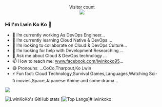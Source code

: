 <p align="center"> 
  Visitor count<br>
  <img src="https://profile-counter.glitch.me/lwinko2023/count.svg" />
</p>

### Hi I'm Lwin Ko Ko 👋

- 🔭 I’m currently working As DevOps Engineer...
- 🌱 I’m currently learning Cloud Native & DevOps ...
- 👯 I’m looking to collaborate on Cloud & DevOps Culture...
- 🤔 I’m looking for help with Development Researching ...
- 💬 Ask me about Cloud & DevOps technology ...
- 📫 How to reach me: www.facebook.com/lwinkoko95...
- 😄 Pronouns: ...CoCo,Tharpout,Ko Lwin
- ⚡ Fun fact: Cloud Technology,Survival Games,Languages,Watching Sci-fi movies,Space,Japanese Anime and some drama...

[![](https://visitcount.itsvg.in/api?id=lwinko2023&label=Profile%20Views&color=0&icon=7&pretty=false)](https://visitcount.itsvg.in)

<!--
**lwinko2023/lwinkoko** is a ✨ _special_ ✨ repository because its `README.md` (this file) appears on your GitHub profile.


-->

![LwinKoKo's GitHub stats](https://github-readme-stats.vercel.app/api?username=lwinko2023&show_icons=true&theme=radical)
[![Top Langs](https://github-readme-stats.vercel.app/api/top-langs/?username=lwinko2023&layout=compact)]# lwinkoko

